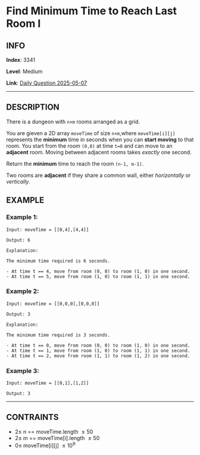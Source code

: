 # Find Minimum Time to Reach Last Room I

## INFO

**Index**: 3341

**Level**: Medium

**Link**: [Daily Question 2025-05-07](https://leetcode.com/problems/find-minimum-time-to-reach-last-room-i/description/?envType=daily-question&envId=2025-05-07)

---

## DESCRIPTION

There is a dungeon with `n×m` rooms arranged as a grid.

You are gieven a 2D array `moveTime` of size `n×m`,where `moveTime[i][j]` represents the **minimum** time in seconds when you can **start moving** to that room. You start from the room `(0,0)` at time `t=0` and can move to an **adjacent** room. Moving between adjacent rooms takes *exactly* one second.

Return the **minimum** time to reach the room `(n-1, m-1)`.

Two rooms are **adjacent** if they share a common wall, either *horizontally* or *vertically*.

## EXAMPLE
### Example 1:

    Input: moveTime = [[0,4],[4,4]]

    Output: 6

    Explanation:

    The minimum time required is 6 seconds.

    - At time t == 4, move from room (0, 0) to room (1, 0) in one second.
    - At time t == 5, move from room (1, 0) to room (1, 1) in one second.

### Example 2:

    Input: moveTime = [[0,0,0],[0,0,0]]

    Output: 3

    Explanation:

    The minimum time required is 3 seconds.

    - At time t == 0, move from room (0, 0) to room (1, 0) in one second.
    - At time t == 1, move from room (1, 0) to room (1, 1) in one second.
    - At time t == 2, move from room (1, 1) to room (1, 2) in one second.
### Example 3:

    Input: moveTime = [[0,1],[1,2]]

    Output: 3

---

## CONTRAINTS

- $2 \leq$ n == moveTime.length $\leq 50$
- $2 \leq$ m == moveTime[i].length $\leq 50$
- $0 \leq$ moveTime[i][j] $\leq 10^9$